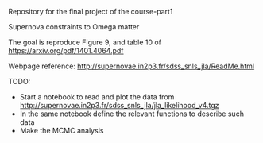 Repository for the final project of the course-part1 

Supernova constraints to Omega matter

The goal is reproduce Figure 9, and table 10  of https://arxiv.org/pdf/1401.4064.pdf

Webpage reference: http://supernovae.in2p3.fr/sdss_snls_jla/ReadMe.html


TODO: 
 - Start a notebook to read and plot the data from http://supernovae.in2p3.fr/sdss_snls_jla/jla_likelihood_v4.tgz
 - In the same notebook define the relevant functions to describe such data
 - Make the MCMC analysis 
